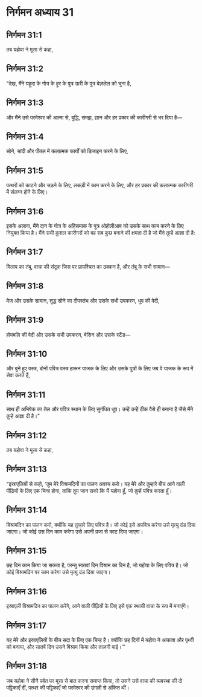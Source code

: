 # निर्गमन अध्याय 31

## निर्गमन 31:1
तब यहोवा ने मूसा से कहा,

## निर्गमन 31:2
"देख, मैंने यहूदा के गोत्र के हूर के पुत्र ऊरी के पुत्र बेज़लेल को चुना है,

## निर्गमन 31:3
और मैंने उसे परमेश्वर की आत्मा से, बुद्धि, समझ, ज्ञान और हर प्रकार की कारीगरी से भर दिया है—

## निर्गमन 31:4
सोने, चांदी और पीतल में कलात्मक कार्यों को डिजाइन करने के लिए,

## निर्गमन 31:5
पत्थरों को काटने और जड़ने के लिए, लकड़ी में काम करने के लिए, और हर प्रकार की कलात्मक कारीगरी में संलग्न होने के लिए।

## निर्गमन 31:6
इसके अलावा, मैंने दान के गोत्र के अहिसमाक के पुत्र ओहोलीआब को उसके साथ काम करने के लिए नियुक्त किया है। मैंने सभी कुशल कारीगरों को वह सब कुछ बनाने की क्षमता दी है जो मैंने तुम्हें आज्ञा दी है:

## निर्गमन 31:7
मिलाप का तंबू, वाचा की संदूक जिस पर प्रायश्चित्त का ढक्कन है, और तंबू के सभी सामान—

## निर्गमन 31:8
मेज़ और उसके सामान, शुद्ध सोने का दीपस्तंभ और उसके सभी उपकरण, धूप की वेदी,

## निर्गमन 31:9
होमबलि की वेदी और उसके सभी उपकरण, बेसिन और उसके स्टैंड—

## निर्गमन 31:10
और बुने हुए वस्त्र, दोनों पवित्र वस्त्र हारून याजक के लिए और उसके पुत्रों के लिए जब वे याजक के रूप में सेवा करते हैं,

## निर्गमन 31:11
साथ ही अभिषेक का तेल और पवित्र स्थान के लिए सुगंधित धूप। उन्हें उन्हें ठीक वैसे ही बनाना है जैसे मैंने तुम्हें आज्ञा दी है।”

## निर्गमन 31:12
तब यहोवा ने मूसा से कहा,

## निर्गमन 31:13
"इस्राएलियों से कहो, 'तुम मेरे विश्रामदिनों का पालन अवश्य करो। यह मेरे और तुम्हारे बीच आने वाली पीढ़ियों के लिए एक चिन्ह होगा, ताकि तुम जान सको कि मैं यहोवा हूँ, जो तुम्हें पवित्र करता हूँ।

## निर्गमन 31:14
विश्रामदिन का पालन करो, क्योंकि यह तुम्हारे लिए पवित्र है। जो कोई इसे अपवित्र करेगा उसे मृत्यु दंड दिया जाएगा। जो कोई उस दिन काम करेगा उसे अपनी प्रजा से काट दिया जाएगा।

## निर्गमन 31:15
छह दिन काम किया जा सकता है, परन्तु सातवां दिन विश्राम का दिन है, जो यहोवा के लिए पवित्र है। जो कोई विश्रामदिन पर काम करेगा उसे मृत्यु दंड दिया जाएगा।

## निर्गमन 31:16
इस्राएली विश्रामदिन का पालन करेंगे, आने वाली पीढ़ियों के लिए इसे एक स्थायी वाचा के रूप में मनाएंगे।

## निर्गमन 31:17
यह मेरे और इस्राएलियों के बीच सदा के लिए एक चिन्ह है। क्योंकि छह दिनों में यहोवा ने आकाश और पृथ्वी को बनाया, और सातवें दिन उसने विश्राम किया और ताज़गी पाई।’”

## निर्गमन 31:18
जब यहोवा ने सीनै पर्वत पर मूसा से बात करना समाप्त किया, तो उसने उसे वाचा की व्यवस्था की दो पट्टिकाएँ दीं, पत्थर की पट्टिकाएँ जो परमेश्वर की उंगली से अंकित थीं।
